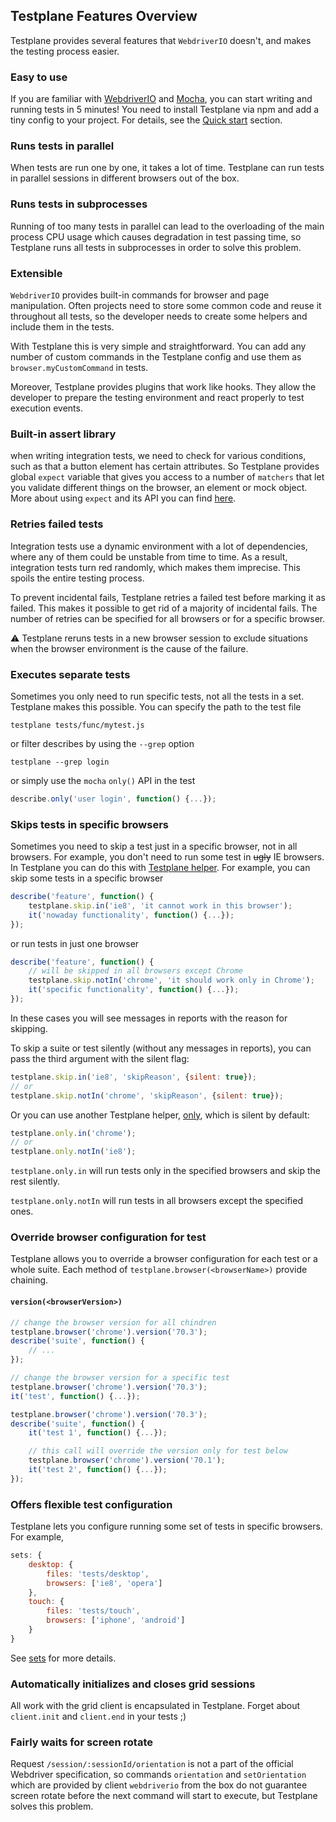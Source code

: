 <!-- DOCTOC SKIP -->

## Testplane Features Overview
Testplane provides several features that `WebdriverIO` doesn't, and makes the testing process easier.

### Easy to use
If you are familiar with [WebdriverIO](http://webdriver.io/) and [Mocha](https://mochajs.org), you can start writing and running tests in 5 minutes! You need to install Testplane via npm and add a tiny config to your project. For details, see the [Quick start](#quick-start) section.

### Runs tests in parallel
When tests are run one by one, it takes a lot of time. Testplane can run tests in parallel sessions in different browsers out of the box.

### Runs tests in subprocesses
Running of too many tests in parallel can lead to the overloading of the main process CPU usage which causes degradation in test passing time, so Testplane runs all tests in subprocesses in order to solve this problem.

### Extensible
`WebdriverIO` provides built-in commands for browser and page manipulation. Often projects need to store some common code and reuse it throughout all tests, so the developer needs to create some helpers and include them in the tests.

With Testplane this is very simple and straightforward. You can add any number of custom commands in the Testplane config and use them as `browser.myCustomCommand` in tests.

Moreover, Testplane provides plugins that work like hooks. They allow the developer to prepare the testing environment and react properly to test execution events.

### Built-in assert library
when writing integration tests, we need to check for various conditions, such as that a button element has certain attributes. So Testplane provides global `expect` variable that gives you access to a number of `matchers` that let you validate different things on the browser, an element or mock object. More about using `expect` and its API you can find [here](https://webdriver.io/docs/api/expect-webdriverio/).

### Retries failed tests
Integration tests use a dynamic environment with a lot of dependencies, where any of them could be unstable from time to time. As a result, integration tests turn red randomly, which makes them imprecise. This spoils the entire testing process.

To prevent incidental fails, Testplane retries a failed test before marking it as failed. This makes it possible to get rid of a majority of incidental fails. The number of retries can be specified for all browsers or for a specific browser.

:warning: Testplane reruns tests in a new browser session to exclude situations when the browser environment is the cause of the failure.

### Executes separate tests
Sometimes you only need to run specific tests, not all the tests in a set. Testplane makes this possible. You can specify the path to the test file
```
testplane tests/func/mytest.js
```

or filter describes by using the `--grep` option

```
testplane --grep login
```

or simply use the `mocha` `only()` API in the test

```js
describe.only('user login', function() {...});
```

### Skips tests in specific browsers
Sometimes you need to skip a test just in a specific browser, not in all browsers. For example, you don't need to run
some test in ~~ugly~~ IE browsers. In Testplane you can do this with [Testplane helper](#skip). For example,
you can skip some tests in a specific browser
```js
describe('feature', function() {
    testplane.skip.in('ie8', 'it cannot work in this browser');
    it('nowaday functionality', function() {...});
});
```

or run tests in just one browser
```js
describe('feature', function() {
    // will be skipped in all browsers except Chrome
    testplane.skip.notIn('chrome', 'it should work only in Chrome');
    it('specific functionality', function() {...});
});
```

In these cases you will see messages in reports with the reason for skipping.

To skip a suite or test silently (without any messages in reports), you can pass the third argument with the silent flag:
```js
testplane.skip.in('ie8', 'skipReason', {silent: true});
// or
testplane.skip.notIn('chrome', 'skipReason', {silent: true});
```

Or you can use another Testplane helper, [only](#only), which is silent by default:
```js
testplane.only.in('chrome');
// or
testplane.only.notIn('ie8');
```

`testplane.only.in` will run tests only in the specified browsers and skip the rest silently.

`testplane.only.notIn` will run tests in all browsers except the specified ones.

### Override browser configuration for test
Testplane allows you to override a browser configuration for each test or a whole suite.
Each method of `testplane.browser(<browserName>)` provide chaining.

#### `version(<browserVersion>)`

```js
// change the browser version for all chindren
testplane.browser('chrome').version('70.3');
describe('suite', function() {
    // ...
});
```

```js
// change the browser version for a specific test
testplane.browser('chrome').version('70.3');
it('test', function() {...});
```

```js
testplane.browser('chrome').version('70.3');
describe('suite', function() {
    it('test 1', function() {...});

    // this call will override the version only for test below
    testplane.browser('chrome').version('70.1');
    it('test 2', function() {...});
});
```

### Offers flexible test configuration
Testplane lets you configure running some set of tests in specific browsers. For example,
```js
sets: {
    desktop: {
        files: 'tests/desktop',
        browsers: ['ie8', 'opera']
    },
    touch: {
        files: 'tests/touch',
        browsers: ['iphone', 'android']
    }
}
```
See [sets](#sets) for more details.


### Automatically initializes and closes grid sessions
All work with the grid client is encapsulated in Testplane. Forget about `client.init` and `client.end` in your tests ;)

### Fairly waits for screen rotate
Request `/session/:sessionId/orientation` is not a part of the official Webdriver specification, so commands `orientation` and `setOrientation` which are provided by client `webdriverio` from the box do not guarantee screen rotate before the next command will start to execute, but Testplane solves this problem.
